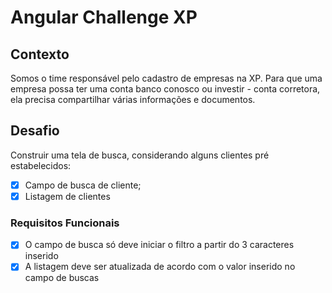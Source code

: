# Angular Challenge XP

## Contexto

Somos o time responsável pelo cadastro de empresas na XP. Para que uma empresa possa ter uma conta banco conosco ou investir - conta corretora, ela precisa compartilhar várias informações e documentos.

## Desafio

Construir uma tela de busca, considerando alguns clientes pré estabelecidos:

- [x] Campo de busca de cliente;
- [x] Listagem de clientes

### Requisitos Funcionais

- [x] O campo de busca só deve iniciar o filtro a partir do 3 caracteres inserido
- [x] A listagem deve ser atualizada de acordo com o valor inserido no campo de buscas
